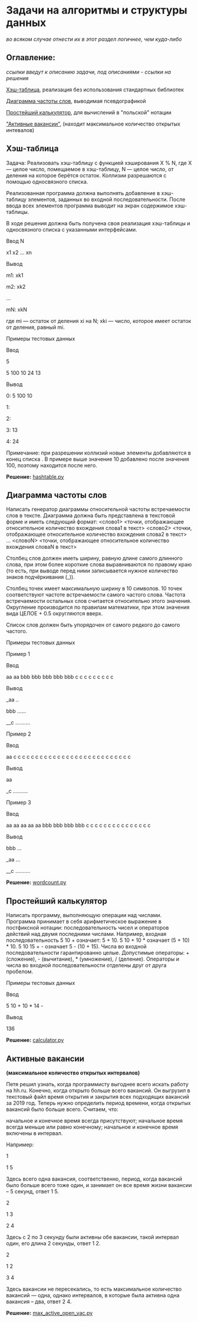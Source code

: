 

# Задачи на алгоритмы и структуры данных 
*во всяком случае отнести их в этот раздел логичнее, чем куда-либо*

## Оглавление:
*ссылки введут к описанию задачи, под описаниями - ссылки на решения*

[Хэш-таблица](#hash), реализация без использования стандартных библиотек  

[Диаграмма частоты слов](#freq), выводимая псевдографикой

[Простейший калькулятор](#calc), для вычислений в "польской" нотации

["Активные вакансии"](#opens), (находит максимальное количество открытых интевалов)


<a name="hash"/></a>

## Хэш-таблица

Задача: Реализовать хэш-таблицу с функцией хэширования X % N, где X — целое число, помещаемое
в хэш-таблицу, N — целое число, от деления на которое берётся остаток. Коллизии
разрешаются с помощью односвязного списка.

Реализованная программа должна выполнять добавление в хэш-таблицу элементов, заданных во
входной последовательности. После ввода всех элементов программа выводит на экран
содержимое хэш-таблицы.

В ходе решения должна быть получена своя реализация хэш-таблицы и
односвязного списка с указанными интерфейсами.

Ввод
N

x1 x2 ... xn

Вывод

m1: xk1

m2: xk2

...

mN: xkN

где mi — остаток от деления xi на N; xki — число, которое имеет остаток от деления, равный mi.

Примеры тестовых данных

Ввод

5

5 100 10 24 13

Вывод

0: 5 100 10

1:

2:

3: 13

4: 24

Примечание: при разрешении коллизий новые элементы добавляются в конец списка . В
примере выше значение 10 добавлено после значения 100, поэтому находится после него.

**Решение:** [hashtable.py](./hashtable.py)

<a name="freq"/></a>
## Диаграмма частоты слов

Написать генератор диаграммы относительной частоты встречаемости слов в тексте.
Диаграмма должна быть представлена в текстовой форме и иметь следующий формат:
<слово1> <точки, отображающее относительное количество вхождения слова1 в
текст>
<слово2> <точки, отображающее относительное количество вхождения слова2 в
текст>
...
<словоN> <точки, отображающее относительное количество вхождения словаN в текст>

Столбец слов должен иметь ширину, равную длине самого длинного слова, при этом более
короткие слова выравниваются по правому краю (то есть, при выводе перед ними записывается
нужное количество знаков подчёркивания (_)).

Столбец точек имеет максимальную ширину в 10 символов. 10 точек соответствуют частоте
встречаемости самого частого слова. Частота встречаемости остальных слов считается
относительно этого значения. Округление производится по правилам математики, при этом
значения вида ЦЕЛОЕ + 0.5 округляются вверх.

Список слов должен быть упорядочен от самого редкого до самого частого.

Примеры тестовых данных

Пример 1

Ввод

aa aa bbb bbb bbb bbb bbb c c c c c c c c c

Вывод

_aa ..

bbb ......

__c ..........

Пример 2

Ввод

aa c c c c c c c c c c c c c c c c c c c c c c c c c c c

Вывод

aa

_c ..........

Пример 3

Ввод

aa aa aa aa aa bbb bbb bbb bbb c c c c c c c c c c c c c c c

Вывод

bbb ...

_aa ...

__c ..........


**Решение:** [wordcount.py](wordcount.py)

<a name="calc"/></a>
## Простейший калькулятор

Написать программу, выполняющую операции над числами. Программа принимает в себя
арифметическое выражение в постфиксной нотации: последовательность чисел и операторов
действий над двумя последними числами.
Например, входная последовательность 5 10 + означает: 5 + 10.
5 10 + 10 * означает (5 + 10) * 10.
5 10 15 + - означает 5 - (10 + 15).
Числа во входной последовательности гарантированно целые. Допустимые операторы: +
(сложение), - (вычитание), * (умножение), / (деление).
Операторы и числа во входной последовательности отделены друг от друга пробелом.

Примеры тестовых данных

Ввод

5 10 + 10 * 14 -

Вывод

136

**Решение:** [calculator.py](calculator.py)

<a name="opens"/></a>
## Активные вакансии 
**(максимальное количество открытых интервалов)**

Петя решил узнать, когда программисту выгоднее всего искать работу на hh.ru. Конечно, когда открыто больше всего вакансий.
Он выгрузил в текстовый файл время открытия и закрытия всех подходящих вакансий за 2019 год.
Теперь нужно определить период времени, когда открытых вакансий было больше всего.
Считаем, что:

начальное и конечное время всегда присутствуют;
начальное время всегда меньше или равно конечному;
начальное и конечное время включены в интервал.

Например:

1

1 5

Здесь всего одна вакансия, соответственно, период, когда вакансий было больше всего тоже один, и занимает он все время жизни вакансии – 5 секунд, ответ 1 5.

2

1 3

2 4

Здесь  с 2 по 3 секунду были активны обе вакансии, такой интервал один, его длина 2 секунды, ответ 1 2.

2

1 2

3 4

Здесь вакансии не пересекались, то есть максимальное количество вакансий — одна, однако интервалов, в которые была активна одна вакансия – два, ответ 2 4.

**Решение:** [max_active_open_vac.py](max_active_open_vac.py)

